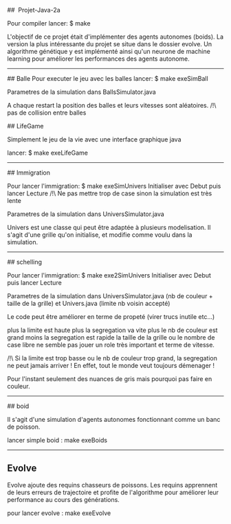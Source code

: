 ##  Projet-Java-2a

Pour compiler lancer: $ make

L'objectif de ce projet était d'implémenter des agents autonomes (boids).
La version la plus intéressante du projet se situe dans le dossier evolve. Un algorithme génétique y est implémenté ainsi qu'un neurone de machine learning pour améliorer les performances des agents autonome.

 ---

## Balle
Pour executer le jeu avec les balles lancer: $ make exeSimBall

Parametres de la simulation dans BallsSimulator.java

A chaque restart la position des balles et leurs vitesses sont aléatoires. /!\ pas de collision entre balles

## LifeGame

Simplement le jeu de la vie avec une interface graphique java

lancer: $ make exeLifeGame

---

## Immigration

Pour lancer l'immigration: $ make exeSimUnivers
Initialiser avec Debut puis lancer Lecture
/!\ Ne pas mettre trop de case sinon la simulation est très lente

Parametres de la simulation dans UniversSimulator.java

Univers est une classe qui peut être adaptée à plusieurs modelisation. Il s'agit d'une grille qu'on initialise, et modifie comme voulu dans la simulation.

---

## schelling

Pour lancer l'immigration: $ make exe2SimUnivers
Initialiser avec Debut puis lancer Lecture

Parametres de la simulation dans UniversSimulator.java (nb de couleur + taille de la grille) et Univers.java (limite nb voisin accepté)

Le code peut être améliorer en terme de propeté (virer trucs inutile etc...)

plus la limite est haute plus la segregation va vite
plus le nb de couleur est grand moins la segregation est rapide
la taille de la grille ou le nombre de case libre ne semble pas jouer un role très important et terme de vitesse.

/!\ Si la limite est trop basse ou le nb de couleur trop grand, la segregation ne peut jamais arriver ! En effet, tout le monde veut toujours démenager !

Pour l'instant seulement des nuances de gris mais pourquoi pas faire en couleur.

--- 

## boid

Il s'agit d'une simulation d'agents autonomes fonctionnant comme un banc de poisson. 

lancer simple boid : make exeBoids

---

## Evolve 


Evolve ajoute des requins chasseurs de poissons. Les requins apprennent de leurs erreurs de trajectoire et profite de l'algorithme pour améliorer leur performance au cours des générations.

pour lancer evolve : make exeEvolve
